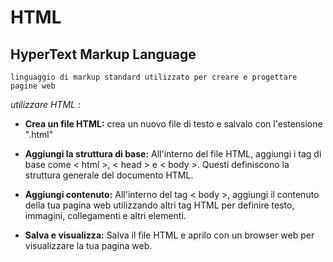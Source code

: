 <!-- @format -->

# HTML

## HyperText Markup Language

`linguaggio di markup standard utilizzato per creare e progettare pagine web`

_utilizzare HTML_ :

- **Crea un file HTML:**
  crea un nuovo file di testo e salvalo con l'estensione ".html"

- **Aggiungi la struttura di base:**
  All'interno del file HTML, aggiungi i tag di base come < html >, < head > e < body >. Questi definiscono la struttura generale del documento HTML.
- **Aggiungi contenuto:**
  All'interno del tag < body >, aggiungi il contenuto della tua pagina web utilizzando altri tag HTML per definire testo, immagini, collegamenti e altri elementi.

- **Salva e visualizza:**
  Salva il file HTML e aprilo con un browser web per visualizzare la tua pagina web.
